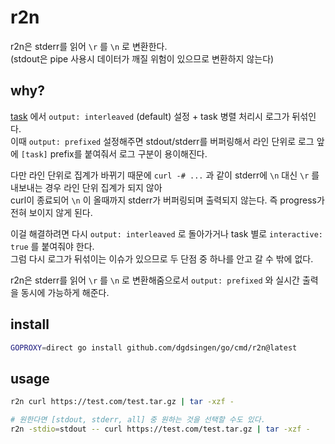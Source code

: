 # r2n

r2n은 stderr를 읽어 `\r` 를 `\n` 로 변환한다. \
(stdout은 pipe 사용시 데이터가 깨질 위험이 있으므로 변환하지 않는다)

## why?

[task](https://github.com/go-task/task) 에서 `output: interleaved` (default) 설정 + task 병렬 처리시 로그가 뒤섞인다. \
이때 `output: prefixed` 설정해주면 stdout/stderr를 버퍼링해서 라인 단위로 로그 앞에 `[task]` prefix를 붙여줘서 로그 구분이 용이해진다.

다만 라인 단위로 집계가 바뀌기 때문에 `curl -# ...` 과 같이 stderr에 `\n` 대신 `\r` 를 내보내는 경우 라인 단위 집계가 되지 않아 \
curl이 종료되어 `\n` 이 올때까지 stderr가 버퍼링되며 출력되지 않는다. 즉 progress가 전혀 보이지 않게 된다.

이걸 해결하려면 다시 `output: interleaved` 로 돌아가거나 task 별로 `interactive: true` 를 붙여줘야 한다. \
그럼 다시 로그가 뒤섞이는 이슈가 있으므로 두 단점 중 하나를 안고 갈 수 밖에 없다.

r2n은 stderr를 읽어 `\r` 를 `\n` 로 변환해줌으로서 `output: prefixed` 와 실시간 출력을 동시에 가능하게 해준다.

## install

```sh
GOPROXY=direct go install github.com/dgdsingen/go/cmd/r2n@latest
```

## usage

```sh
r2n curl https://test.com/test.tar.gz | tar -xzf -

# 원한다면 [stdout, stderr, all] 중 원하는 것을 선택할 수도 있다.
r2n -stdio=stdout -- curl https://test.com/test.tar.gz | tar -xzf -
```
